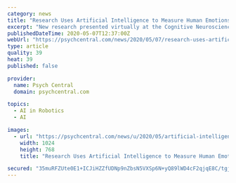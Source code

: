 ```yaml
---
category: news
title: "Research Uses Artificial Intelligence to Measure Human Emotions"
excerpt: "New research presented virtually at the Cognitive Neuroscience Society (CNS) annual meeting shows how data-driven computational methods are being used to explain the most basic human trait – emotions."
publishedDateTime: 2020-05-07T12:37:00Z
webUrl: "https://psychcentral.com/news/2020/05/07/research-uses-artificial-intelligence-to-measure-human-emotions/156281.html"
type: article
quality: 39
heat: 39
published: false

provider:
  name: Psych Central
  domain: psychcentral.com

topics:
  - AI in Robotics
  - AI

images:
  - url: "https://psychcentral.com/news/u/2020/05/artificial-intelligence-facial-large-bigstock-1024x768.jpg"
    width: 1024
    height: 768
    title: "Research Uses Artificial Intelligence to Measure Human Emotions"

secured: "35muRFZUte0E1+ICJiHZZfUDNp9nZbsN5VXSp6N+yQ89lWD4cF2qjqE8C/tgjycACr6HrxAR8dBy2On2aP8a+HQ81zp3SO6mxat/+X/d+dzimscRNCx7udDACqjDPGmx96UNEp8n0L9X1W3UY/wC8vPfToW2ejckeek1fFLWtrzce9QocdxfGjN3T+18eYy1O0JOrPmc8nkb4zdvv+3uFU2Y/5YCcBBEsFPBXluXj0QQ99TrgnUhgZG+MNb2Z+/JDm5QanXmSGp4+Lf5aFuDvxEpY0hRAcD6wL0HvuY6sfghPYu45FVCGo7nAenJJLD7;hNJ2Fpcj67LAjppEIQN8Zw=="
---
```


